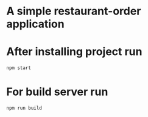 # A simple restaurant-order application

# After installing project run

`npm start`

# For build server run

`npm run build`